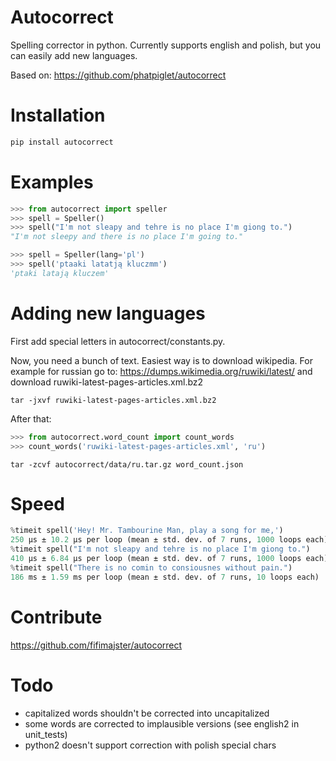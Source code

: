 # Autocorrect
Spelling corrector in python. Currently supports english and polish, but you can easily add new languages.

Based on: https://github.com/phatpiglet/autocorrect

# Installation
```bash
pip install autocorrect
```

# Examples
```python
>>> from autocorrect import speller
>>> spell = Speller()
>>> spell("I'm not sleapy and tehre is no place I'm giong to.")
"I'm not sleepy and there is no place I'm going to."

>>> spell = Speller(lang='pl')
>>> spell('ptaaki latatją kluczmm')                                         
'ptaki latają kluczem'
```

# Adding new languages
First add special letters in autocorrect/constants.py.

Now, you need a bunch of text. Easiest way is to download wikipedia.
For example for russian go to:
https://dumps.wikimedia.org/ruwiki/latest/ 
and download ruwiki-latest-pages-articles.xml.bz2

```
tar -jxvf ruwiki-latest-pages-articles.xml.bz2
```

After that:

```python
>>> from autocorrect.word_count import count_words
>>> count_words('ruwiki-latest-pages-articles.xml', 'ru')
```

```
tar -zcvf autocorrect/data/ru.tar.gz word_count.json
```

# Speed
```python
%timeit spell('Hey! Mr. Tambourine Man, play a song for me,')
250 µs ± 10.2 µs per loop (mean ± std. dev. of 7 runs, 1000 loops each)
%timeit spell("I'm not sleapy and tehre is no place I'm giong to.")
410 µs ± 6.84 µs per loop (mean ± std. dev. of 7 runs, 1000 loops each)
%timeit spell("There is no comin to consiousnes without pain.")
186 ms ± 1.59 ms per loop (mean ± std. dev. of 7 runs, 10 loops each)
```

# Contribute
https://github.com/fifimajster/autocorrect

# Todo
- capitalized words shouldn't be corrected into uncapitalized
- some words are corrected to implausible versions (see english2 in unit_tests)
- python2 doesn't support correction with polish special chars